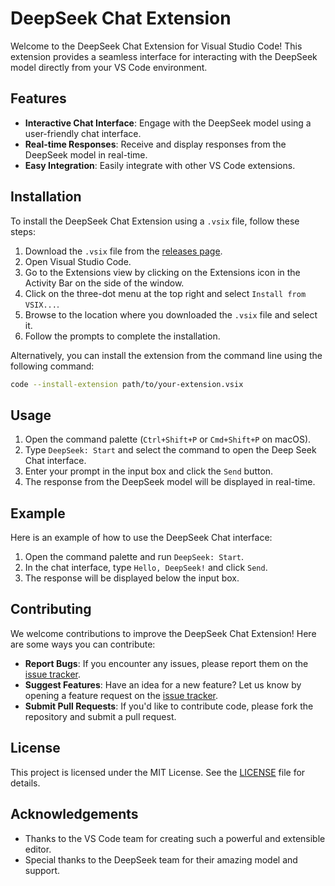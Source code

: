 # DeepSeek Chat Extension

Welcome to the DeepSeek Chat Extension for Visual Studio Code! This extension provides a seamless interface for interacting with the DeepSeek model directly from your VS Code environment.

## Features

- **Interactive Chat Interface**: Engage with the DeepSeek model using a user-friendly chat interface.
- **Real-time Responses**: Receive and display responses from the DeepSeek model in real-time.
- **Easy Integration**: Easily integrate with other VS Code extensions.

## Installation

To install the DeepSeek Chat Extension using a `.vsix` file, follow these steps:

1. Download the `.vsix` file from the [releases page](https://github.com/yourPublisher/deepseek-chat-extension/releases).
2. Open Visual Studio Code.
3. Go to the Extensions view by clicking on the Extensions icon in the Activity Bar on the side of the window.
4. Click on the three-dot menu at the top right and select `Install from VSIX...`.
5. Browse to the location where you downloaded the `.vsix` file and select it.
6. Follow the prompts to complete the installation.

Alternatively, you can install the extension from the command line using the following command:

```sh
code --install-extension path/to/your-extension.vsix
```

## Usage

1. Open the command palette (`Ctrl+Shift+P` or `Cmd+Shift+P` on macOS).
2. Type `DeepSeek: Start` and select the command to open the Deep Seek Chat interface.
3. Enter your prompt in the input box and click the `Send` button.
4. The response from the DeepSeek model will be displayed in real-time.

## Example

Here is an example of how to use the DeepSeek Chat interface:

1. Open the command palette and run `DeepSeek: Start`.
2. In the chat interface, type `Hello, DeepSeek!` and click `Send`.
3. The response will be displayed below the input box.

## Contributing

We welcome contributions to improve the DeepSeek Chat Extension! Here are some ways you can contribute:

- **Report Bugs**: If you encounter any issues, please report them on the [issue tracker](https://github.com/yourPublisher/deepseek-chat-extension/issues).
- **Suggest Features**: Have an idea for a new feature? Let us know by opening a feature request on the [issue tracker](https://github.com/yourPublisher/deepseek-chat-extension/issues).
- **Submit Pull Requests**: If you'd like to contribute code, please fork the repository and submit a pull request.

## License

This project is licensed under the MIT License. See the [LICENSE](LICENSE) file for details.

## Acknowledgements

- Thanks to the VS Code team for creating such a powerful and extensible editor.
- Special thanks to the DeepSeek team for their amazing model and support.
